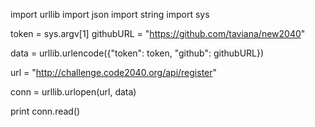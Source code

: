 import urllib
import json 
import string
import sys

token = sys.argv[1]
githubURL = "https://github.com/taviana/new2040"

data = urllib.urlencode({"token": token, "github": githubURL})

url = "http://challenge.code2040.org/api/register"

conn = urllib.urlopen(url, data)

print conn.read()
